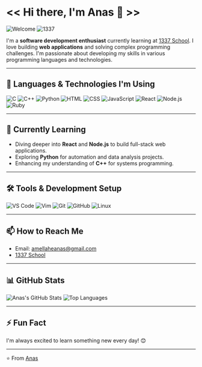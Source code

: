 # << Hi there, I'm Anas 👋 >>

![Welcome](https://img.shields.io/badge/Welcome%20to%20my-GitHub%20profile-blue?style=for-the-badge&logo=github)
![1337](https://img.shields.io/badge/1337-School-orange?style=for-the-badge&logo=42)

I'm a **software development enthusiast** currently learning at [1337 School](https://1337.ma). I love building **web applications** and solving complex programming challenges. I'm passionate about developing my skills in various programming languages and technologies.

---

## 🚀 Languages & Technologies I'm Using

![C](https://img.shields.io/badge/C-Language-blue.svg?style=for-the-badge&logo=c&logoColor=white)
![C++](https://img.shields.io/badge/C++-Language-green.svg?style=for-the-badge&logo=cplusplus&logoColor=white)
![Python](https://img.shields.io/badge/Python-Language-yellow.svg?style=for-the-badge&logo=python&logoColor=white)
![HTML](https://img.shields.io/badge/HTML-Markup-orange.svg?style=for-the-badge&logo=html5&logoColor=white)
![CSS](https://img.shields.io/badge/CSS-Style-blue.svg?style=for-the-badge&logo=css3&logoColor=white)
![JavaScript](https://img.shields.io/badge/JavaScript-Code-yellow.svg?style=for-the-badge&logo=javascript&logoColor=white)
![React](https://img.shields.io/badge/React-Frontend-blue.svg?style=for-the-badge&logo=react&logoColor=white)
![Node.js](https://img.shields.io/badge/Node.js-Backend-green.svg?style=for-the-badge&logo=nodedotjs&logoColor=white)
![Ruby](https://img.shields.io/badge/Ruby-Language-red.svg?style=for-the-badge&logo=ruby&logoColor=white)

---

## 🌱 Currently Learning

- Diving deeper into **React** and **Node.js** to build full-stack web applications.
- Exploring **Python** for automation and data analysis projects.
- Enhancing my understanding of **C++** for systems programming.

---

## 🛠 Tools & Development Setup

![VS Code](https://img.shields.io/badge/VS%20Code-Editor-blue.svg?style=for-the-badge&logo=visual-studio-code&logoColor=white)
![Vim](https://img.shields.io/badge/Vim-Editor-darkgreen.svg?style=for-the-badge&logo=vim&logoColor=white)
![Git](https://img.shields.io/badge/Git-Version%20Control-orange.svg?style=for-the-badge&logo=git&logoColor=white)
![GitHub](https://img.shields.io/badge/GitHub-Hosting-black.svg?style=for-the-badge&logo=github&logoColor=white)
![Linux](https://img.shields.io/badge/Linux-OS-yellow.svg?style=for-the-badge&logo=linux&logoColor=white)

---

## 📫 How to Reach Me

- Email: [amellaheanas@gmail.com](mailto:amellaheanas@gmail.com)
- [1337 School](https://1337.ma)

---

## 📊 GitHub Stats

![Anas's GitHub Stats](https://github-readme-stats.vercel.app/api?username=anasamellahe&show_icons=true&theme=radical)
![Top Languages](https://github-readme-stats.vercel.app/api/top-langs/?username=anasamellahe&layout=compact)

---

## ⚡ Fun Fact

I'm always excited to learn something new every day! 😊

---

⭐️ From [Anas](https://github.com/anasamellahe)
